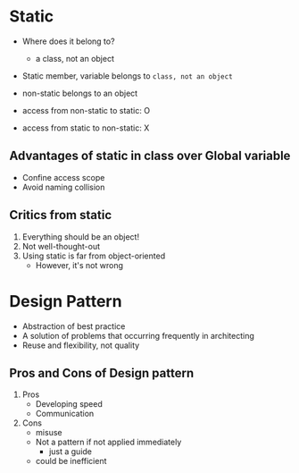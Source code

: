# Static
- Where does it belong to?
    - a class, not an object
    
- Static member, variable belongs to `class, not an object`
- non-static belongs to an object
- access from non-static to static: O 
- access from static to non-static: X

## Advantages of static in class over Global variable
- Confine access scope
- Avoid naming collision

## Critics from static
1. Everything should be an object!
2. Not well-thought-out
3. Using static is far from object-oriented
    - However, it's not wrong


# Design Pattern

- Abstraction of best practice
- A solution of problems that occurring frequently in architecting
- Reuse and flexibility, not quality

## Pros and Cons of Design pattern
1. Pros
    - Developing speed
    - Communication
2. Cons
    - misuse
    - Not a pattern if not applied immediately
        - just a guide
    - could be inefficient

   